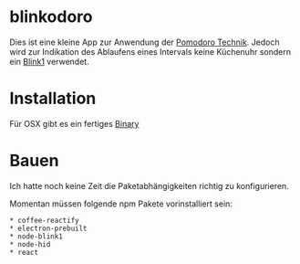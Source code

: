 # blinkodoro

Dies ist eine kleine App zur Anwendung der [Pomodoro Technik](https://de.wikipedia.org/wiki/Pomodoro-Technik).
Jedoch wird zur Indikation des Ablaufens eines Intervals keine Küchenuhr sondern ein [Blink1](http://blink1.thingm.com/) verwendet.

# Installation

Für OSX gibt es ein fertiges [Binary](https://www.dropbox.com/s/bmxublmo6jtrlfw/blinkodoro.dmg?dl=0)

# Bauen

Ich hatte noch keine Zeit die Paketabhängigkeiten richtig zu konfigurieren.

Momentan müssen folgende npm Pakete vorinstalliert sein:

    * coffee-reactify   
    * electron-prebuilt 
    * node-blink1       
    * node-hid          
    * react
